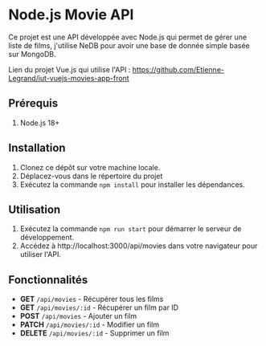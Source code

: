 # Node.js Movie API

Ce projet est une API développée avec Node.js qui permet de gérer une liste de films, j'utilise NeDB pour avoir une base de donnée simple basée sur MongoDB.

Lien du projet Vue.js qui utilise l'API : https://github.com/Etienne-Legrand/iut-vuejs-movies-app-front

## Prérequis

1. Node.js 18+

## Installation

1. Clonez ce dépôt sur votre machine locale.
2. Déplacez-vous dans le répertoire du projet
3. Exécutez la commande `npm install` pour installer les dépendances.

## Utilisation

1. Exécutez la commande `npm run start` pour démarrer le serveur de développement.
2. Accédez à http://localhost:3000/api/movies dans votre navigateur pour utiliser l'API.

## Fonctionnalités

- **GET** `/api/movies` - Récupérer tous les films
- **GET** `/api/movies/:id` - Récupérer un film par ID
- **POST** `/api/movies` - Ajouter un film
- **PATCH** `/api/movies/:id` - Modifier un film
- **DELETE** `/api/movies/:id` - Supprimer un film
